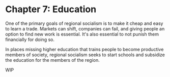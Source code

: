 # Chapter 7: Education

One of the primary goals of regional socialism is to make it cheap and easy to learn a trade. Markets can shift, companies can fail, and giving people an option to find new work is essential. It's also essential to not punish them financially for doing so.

In places missing higher education that trains people to become productive members of society, regional socialism seeks to start schools and subsidize the education for the members of the region.

WIP


